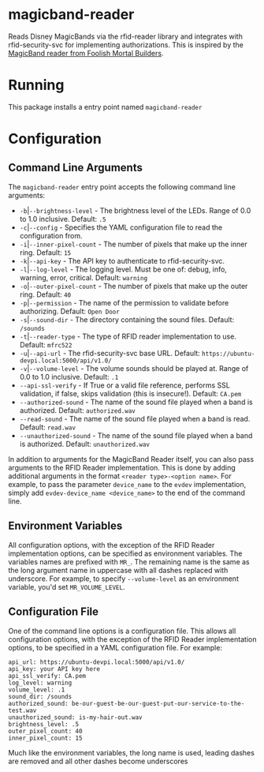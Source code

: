 # magicband-reader
Reads Disney MagicBands via the rfid-reader library and integrates with rfid-security-svc for implementing authorizations. This is inspired by the [MagicBand reader from Foolish Mortal Builders](https://www.youtube.com/watch?v=HJ8CTLgmcSk&t=503s).

# Running
This package installs a entry point named `magicband-reader`

# Configuration
## Command Line Arguments
The `magicband-reader` entry point accepts the following command line arguments:
* `-b`|`--brightness-level` - The brightness level of the LEDs. Range of 0.0 to 1.0 inclusive. Default: `.5`
* `-c`|`--config` - Specifies the YAML configuration file to read the configuration from.
* `-i`|`--inner-pixel-count` - The number of pixels that make up the inner ring. Default: `15`
* `-k`|`--api-key` - The API key to authenticate to rfid-security-svc.
* `-l`|`--log-level` - The logging level. Must be one of: debug, info, warning, error, critical. Default: `warning`
* `-o`|`--outer-pixel-count` - The number of pixels that make up the outer ring. Default: `40`
* `-p`|`--permission` - The name of the permission to validate before authorizing. Default: `Open Door`
* `-s`|`--sound-dir` - The directory containing the sound files. Default: `/sounds`
* `-t`|`--reader-type` - The type of RFID reader implementation to use. Default: `mfrc522`
* `-u`|`--api-url` - The rfid-security-svc base URL. Default: `https://ubuntu-devpi.local:5000/api/v1.0/`
* `-v`|`--volume-level` - The volume sounds should be played at. Range of 0.0 to 1.0 inclusive. Default: `.1`
* `--api-ssl-verify` - If True or a valid file reference, performs SSL validation, if false, skips validation (this is insecure!). Default: `CA.pem`
* `--authorized-sound` - The name of the sound file played when a band is authorized. Default: `authorized.wav`
* `--read-sound` - The name of the sound file played when a band is read. Default: `read.wav`
* `--unauthorized-sound` - The name of the sound file played when a band is authorized. Default: `unauthorized.wav`

In addition to arguments for the MagicBand Reader itself, you can also pass arguments to the RFID Reader implementation. This is done by adding additional arguments in the format `<reader type>-<option name>`. For example, to pass the parameter `device_name` to the `evdev` implementation, simply add `evdev-device_name <device_name>` to the end of the command line.

## Environment Variables
All configuration options, with the exception of the RFID Reader implementation options, can be specified as environment variables. The variables names are prefixed with `MR_`. The remaining name is the same as the long argument name in uppercase with all dashes replaced with underscore. For example, to specify `--volume-level` as an environment variable, you'd set `MR_VOLUME_LEVEL`.

## Configuration File
One of the command line options is a configuration file. This allows all configuration options, with the exception of the RFID Reader implementation options, to be specified in a YAML configuration file. For example:

```
api_url: https://ubuntu-devpi.local:5000/api/v1.0/
api_key: your API key here
api_ssl_verify: CA.pem
log_level: warning
volume_level: .1
sound_dir: /sounds
authorized_sound: be-our-guest-be-our-guest-put-our-service-to-the-test.wav
unauthorized_sound: is-my-hair-out.wav
brightness_level: .5
outer_pixel_count: 40
inner_pixel_count: 15
```

Much like the environment variables, the long name is used, leading dashes are removed and all other dashes become underscores
